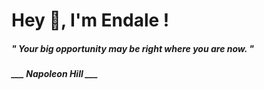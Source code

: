 <h1 title="head"> Hey 👋, I'm Endale !</h1>

**<h5><i>" Your big opportunity may be right where you are now. "</i></h5>**

*<b>___ Napoleon Hill ___</b>*
